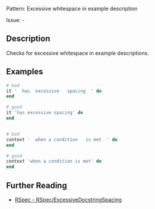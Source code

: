 Pattern: Excessive whitespace in example description

Issue: -

## Description

Checks for excessive whitespace in example descriptions.

## Examples

```ruby
# bad
it '  has  excessive   spacing  ' do
end

# good
it 'has excessive spacing' do
end


# bad
context '  when a condition   is met  ' do
end

# good
context 'when a condition is met' do
end
```

## Further Reading

* [RSpec - RSpec/ExcessiveDocstringSpacing](https://docs.rubocop.org/rubocop-rspec/cops_rspec.html#rspecexcessivedocstringspacing)
